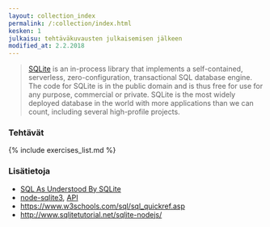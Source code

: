 ```yaml
---
layout: collection_index
permalink: /:collection/index.html
kesken: 1
julkaisu: tehtäväkuvausten julkaisemisen jälkeen
modified_at: 2.2.2018
---
```





> [SQLite][SQLite] is an in-process library that implements a self-contained, serverless, zero-configuration, transactional SQL database engine. The code for SQLite is in the public domain and is thus free for use for any purpose, commercial or private. SQLite is the most widely deployed database in the world with more applications than we can count, including several high-profile projects.

[SQLite]: https://www.sqlite.org


### Tehtävät

{% include exercises_list.md %}

### Lisätietoja

* [SQL As Understood By SQLite](https://www.sqlite.org/lang.html)
* [node-sqlite3](https://github.com/mapbox/node-sqlite3/blob/master/README.md), [API](https://github.com/mapbox/node-sqlite3/wiki/API)
* <https://www.w3schools.com/sql/sql_quickref.asp>
* <http://www.sqlitetutorial.net/sqlite-nodejs/>
